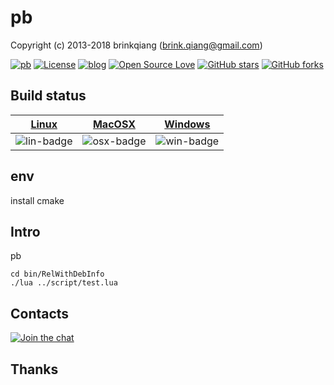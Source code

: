 # pb

Copyright (c) 2013-2018 brinkqiang (brink.qiang@gmail.com)

[![pb](https://img.shields.io/badge/brinkqiang-pb-blue.svg?style=flat-square)](https://github.com/brinkqiang/pb)
[![License](https://img.shields.io/badge/license-MIT-brightgreen.svg)](https://github.com/brinkqiang/pb/blob/master/LICENSE)
[![blog](https://img.shields.io/badge/Author-Blog-7AD6FD.svg)](https://brinkqiang.github.io/)
[![Open Source Love](https://badges.frapsoft.com/os/v3/open-source.png)](https://github.com/brinkqiang)
[![GitHub stars](https://img.shields.io/github/stars/brinkqiang/pb.svg?label=Stars)](https://github.com/brinkqiang/pb) 
[![GitHub forks](https://img.shields.io/github/forks/brinkqiang/pb.svg?label=Fork)](https://github.com/brinkqiang/pb)

## Build status
| [Linux][lin-link] | [MacOSX][osx-link] | [Windows][win-link] |
| :---------------: | :----------------: | :-----------------: |
| ![lin-badge]      | ![osx-badge]       | ![win-badge]        |

[lin-badge]: https://travis-ci.org/brinkqiang/pb.svg?branch=master "Travis build status"
[lin-link]:  https://travis-ci.org/brinkqiang/pb "Travis build status"
[osx-badge]: https://travis-ci.org/brinkqiang/pb.svg?branch=master "Travis build status"
[osx-link]:  https://travis-ci.org/brinkqiang/pb "Travis build status"
[win-badge]: https://ci.appveyor.com/api/projects/status/github/brinkqiang/pb?branch=master&svg=true "AppVeyor build status"
[win-link]:  https://ci.appveyor.com/project/brinkqiang/pb "AppVeyor build status"

## env
install cmake

## Intro
pb

```
cd bin/RelWithDebInfo
./lua ../script/test.lua
```
## Contacts
[![Join the chat](https://badges.gitter.im/brinkqiang/pb/Lobby.svg)](https://gitter.im/brinkqiang/pb)

## Thanks
